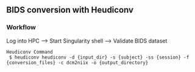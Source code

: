 ## BIDS conversion with Heudiconv 

### Workflow
Log into HPC --> Start Singularity shell --> Validate BIDS dataset

    Heudiconv Command
     $ heudiconv heudiconv -d {input_dir} -s {subject} -ss {session} -f {conversion_files} -c dcm2niix -o {output_directory}
  
  
  
